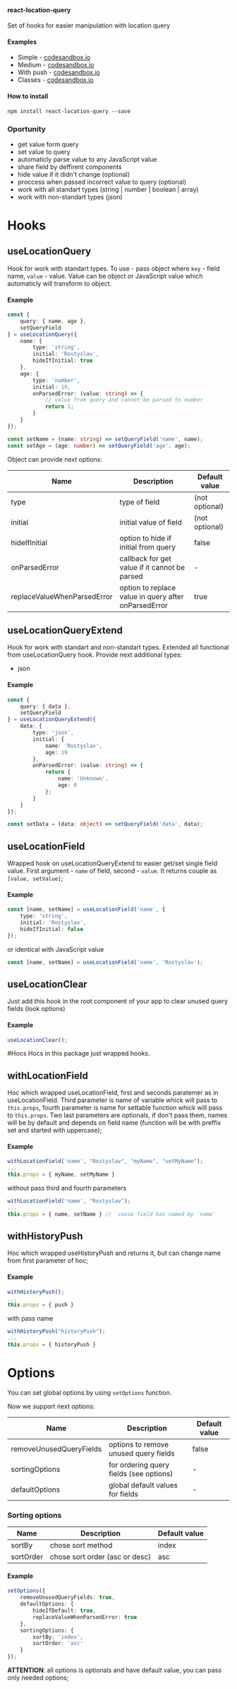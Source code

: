 #### react-location-query

Set of hooks for easier manipulation with location query

#### Examples

-   Simple - [codesandbox.io](https://codesandbox.io/s/react-location-query-low-2ohwl 'codesandbox.io')
-   Medium - [codesandbox.io](https://codesandbox.io/s/react-location-query-examples-medium-3j0je 'codesandbox.io')
-   With push - [codesandbox.io](https://codesandbox.io/s/react-location-query-examples-with-push-qgb6s 'codesandbox.io')
-   Classes - [codesandbox.io](https://codesandbox.io/s/react-location-query-examples-classes-ed6x8 'codesandbox.io')

#### How to install

`npm install react-location-query --save`

### Oportunity

-   get value form query
-   set value to query
-   automaticly parse value to any JavaScript value
-   share field by deffirent components
-   hide value if it didn't change (optional)
-   proccess when passed incorrect value to query (optional)
-   work with all standart types (string | number | boolean | array)
-   work with non-standart types (json)

# Hooks

## useLocationQuery

Hook for work with standart types.
To use - pass object where `key` - field name, `value` - value. Value can be object or JavaScript value which automaticly will transform to object.

#### Example

```ts
const {
	query: { name, age },
	setQueryField
} = useLocationQuery({
	name: {
		type: 'string',
		initial: 'Rostyslav',
		hideIfInitial: true
	},
	age: {
		type: 'number',
		initial: 19,
		onParsedError: (value: string) => {
			// value from query and cannot be parsed to number
			return 1;
		}
	}
});

const setName = (name: string) => setQueryField('name', name);
const setAge = (age: number) => setQueryField('age', age);
```

Object can provide next options:

| Name                        | Description                                          | Default value  |
| --------------------------- | ---------------------------------------------------- | -------------- |
| type                        | type of field                                        | (not optional) |
| initial                     | initial value of field                               | (not optional) |
| hideIfInitial               | option to hide if initial from query                 | false          |
| onParsedError               | callback for get value if it cannot be parsed        | -              |
| replaceValueWhenParsedError | option to replace value in query after onParsedError | true           |

## useLocationQueryExtend

Hook for work with standart and non-standart types.
Extended all functional from useLocationQuery hook. Provide next additional types:

-   json

#### Example

```ts
const {
	query: { data },
	setQueryField
} = useLocationQueryExtend({
	data: {
		type: 'json',
		initial: {
			name: 'Rostyslav',
			age: 19
		},
		onParsedError: (value: string) => {
			return {
				name: 'Unknown',
				age: 0
			};
		}
	}
});

const setData = (data: object) => setQueryField('data', data);
```

## useLocationField

Wrapped hook on useLocationQueryExtend to easier get/set single field value.
First argument - `name` of field, second - `value`. It returns couple as `[value, setValue]`;

#### Example

```ts
const [name, setName] = useLocationField('name', {
	type: 'string',
	initial: 'Rostyslav',
	hideIfInitial: false
});
```

or identical with JavaScript value

```ts
const [name, setName] = useLocationField('name', 'Rostyslav');
```

## useLocationClear

Just add this hook in the root component of your app to clear unused query fields (look options)

#### Example

```ts
useLocationClear();
```

#Hocs
Hocs in this package just wrapped hooks.

## withLocationField

Hoc which wrapped useLocationField, first and seconds paratemer as in useLocationField. Third parameter is name of variable whick will pass to `this.props`, fourth parameter is name for settable function whick will pass to `this.props`. Two last parameters are optionals, if don't pass them, names will be by default and depends on field name (function will be with preffix set and started with uppercase);

#### Example

```ts
withLocationField('name', "Rostyslav", "myName", "setMyName");
...
this.props = { myName, setMyName }
```

without pass third and fourth parameters

```ts
withLocationField('name', "Rostyslav");
...
this.props = { name, setName } // `couse field has named by 'name'
```

## withHistoryPush

Hoc which wrapped useHistoryPush and returns it, but can change name from first parameter of hoc;

#### Example

```ts
withHistoryPush();
...
this.props = { push }
```

with pass name

```ts
withHistoryPush("historyPush");
...
this.props = { historyPush }
```

# Options

You can set global options by using `setOptions` function.

Now we support next options:

| Name                    | Description                             | Default value |
| ----------------------- | --------------------------------------- | ------------- |
| removeUnusedQueryFields | options to remove unused query fields   | false         |
| sortingOptions          | for ordering query fields (see options) | -             |
| defaultOptions          | global default values for fields        | -             |

### Sorting options

| Name      | Description                    | Default value |
| --------- | ------------------------------ | ------------- |
| sortBy    | chose sort method              | index         |
| sortOrder | chose sort order (asc or desc) | asc           |

#### Example

```ts
setOptions({
	removeUnusedQueryFields: true,
	defaultOptions: {
		hideIfDefault: true,
		replaceValueWhenParsedError: true
	},
	sortingOptions: {
		sortBy: 'index',
		sortOrder: 'asc'
	}
});
```

**ATTENTION**: all options is optionals and have default value, you can pass only needed options;
